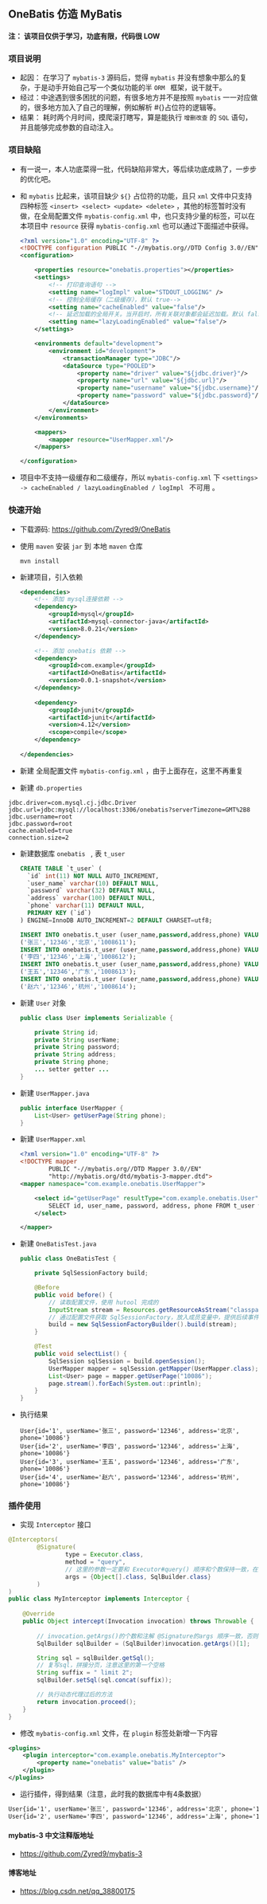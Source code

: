## OneBatis 仿造 MyBatis



#### 注： 该项目仅供于学习，功底有限，代码很 LOW



###  项目说明

- 起因： 在学习了 `mybatis-3` 源码后，觉得 `mybatis` 并没有想象中那么的复杂，于是动手开始自己写一个类似功能的半 `ORM ` 框架，说干就干。
- 经过：中途遇到很多困扰的问题，有很多地方并不是按照 `mybatis` 一一对应做的，很多地方加入了自己的理解，例如解析 #{}占位符的逻辑等。
- 结果： 耗时两个月时间，摸爬滚打瞎写，算是能执行 `增删改查` 的 `SQL` 语句，并且能够完成参数的自动注入。

### 项目缺陷

- 有一说一，本人功底菜得一批，代码缺陷非常大，等后续功底成熟了，一步步的优化吧。

- 和 `mybatis` 比起来，该项目缺少 `${}` 占位符的功能，且只 `xml` 文件中只支持四种标签 `<insert> <select> <update> <delete>` ，其他的标签暂时没有做，在全局配置文件 `mybatis-config.xml` 中，也只支持少量的标签，可以在本项目中 `resource` 获得 `mybatis-config.xml` 也可以通过下面描述中获得。

  ```xml
  <?xml version="1.0" encoding="UTF-8" ?>
  <!DOCTYPE configuration PUBLIC "-//mybatis.org//DTD Config 3.0//EN" "http://mybatis.org/dtd/mybatis-3-config.dtd">
  <configuration>
  
      <properties resource="onebatis.properties"></properties>
      <settings>
          <!-- 打印查询语句 -->
          <setting name="logImpl" value="STDOUT_LOGGING" />
          <!-- 控制全局缓存（二级缓存），默认 true-->
          <setting name="cacheEnabled" value="false"/>
          <!-- 延迟加载的全局开关。当开启时，所有关联对象都会延迟加载。默认 false  -->
          <setting name="lazyLoadingEnabled" value="false"/>
      </settings>
  
      <environments default="development">
          <environment id="development">
              <transactionManager type="JDBC"/>
              <dataSource type="POOLED">
                  <property name="driver" value="${jdbc.driver}"/>
                  <property name="url" value="${jdbc.url}"/>
                  <property name="username" value="${jdbc.username}"/>
                  <property name="password" value="${jdbc.password}"/>
              </dataSource>
          </environment>
      </environments>
  
      <mappers>
          <mapper resource="UserMapper.xml"/>
      </mappers>
  
  </configuration>
  ```

  

- 项目中不支持一级缓存和二级缓存，所以 `mybatis-config.xml` 下 `<settings> -> cacheEnabled / lazyLoadingEnabled / logImpl ` 不可用 。

### 快速开始

- 下载源码:  https://github.com/Zyred9/OneBatis

- 使用 `maven` 安装 `jar` 到 本地 `maven` 仓库

  ```shell
  mvn install
  ```

- 新建项目，引入依赖

  ```xml
  <dependencies>
      <!-- 添加 mysql连接依赖 -->
      <dependency>
          <groupId>mysql</groupId>
          <artifactId>mysql-connector-java</artifactId>
          <version>8.0.21</version>
      </dependency>
  
      <!-- 添加 onebatis 依赖 -->
      <dependency>
          <groupId>com.example</groupId>
          <artifactId>OneBatis</artifactId>
          <version>0.0.1-snapshot</version>
      </dependency>
      
      <dependency>
          <groupId>junit</groupId>
          <artifactId>junit</artifactId>
          <version>4.12</version>
          <scope>compile</scope>
      </dependency>
      
  </dependencies>
  ```

  

- 新建 全局配置文件 `mybatis-config.xml` ，由于上面存在，这里不再重复
- 新建 `db.properties`

```properties
jdbc.driver=com.mysql.cj.jdbc.Driver
jdbc.url=jdbc:mysql://localhost:3306/onebatis?serverTimezone=GMT%2B8
jdbc.username=root
jdbc.password=root
cache.enabled=true
connection.size=2
```

- 新建数据库 `onebatis ` , 表 `t_user`

  ```sql
  CREATE TABLE `t_user` (
    `id` int(11) NOT NULL AUTO_INCREMENT,
    `user_name` varchar(10) DEFAULT NULL,
    `password` varchar(32) DEFAULT NULL,
    `address` varchar(100) DEFAULT NULL,
    `phone` varchar(11) DEFAULT NULL,
    PRIMARY KEY (`id`)
  ) ENGINE=InnoDB AUTO_INCREMENT=2 DEFAULT CHARSET=utf8;
  
  INSERT INTO onebatis.t_user (user_name,password,address,phone) VALUES
  ('张三','12346','北京','1008611');
  INSERT INTO onebatis.t_user (user_name,password,address,phone) VALUES
  ('李四','12346','上海','1008612');
  INSERT INTO onebatis.t_user (user_name,password,address,phone) VALUES
  ('王五','12346','广东','1008613');
  INSERT INTO onebatis.t_user (user_name,password,address,phone) VALUES
  ('赵六','12346','杭州','1008614');
  ```

- 新建 `User` 对象

  ```java
  public class User implements Serializable {
  
      private String id;
      private String userName;
      private String password;
      private String address;
      private String phone;
      ... setter getter ...
  }
  ```

- 新建 `UserMapper.java`

  ```java
  public interface UserMapper {
      List<User> getUserPage(String phone);
  }
  ```

- 新建 `UserMapper.xml`

  ```xml
  <?xml version="1.0" encoding="UTF-8" ?>
  <!DOCTYPE mapper
          PUBLIC "-//mybatis.org//DTD Mapper 3.0//EN"
          "http://mybatis.org/dtd/mybatis-3-mapper.dtd">
  <mapper namespace="com.example.onebatis.UserMapper">
  
      <select id="getUserPage" resultType="com.example.onebatis.User">
          SELECT id, user_name, password, address, phone FROM t_user where phone = #{phone}
      </select>
  
  </mapper>
  ```

- 新建 `OneBatisTest.java`

  ```java
  public class OneBatisTest {
  
      private SqlSessionFactory build;
  
      @Before
      public void before() {
          // 读取配置文件，使用 hutool 完成的
          InputStream stream = Resources.getResourceAsStream("classpath:mybatis-config.xml");
          // 通过配置文件获取 SqlSessionFactory，放入成员变量中，提供后续事件
          build = new SqlSessionFactoryBuilder().build(stream);
      }
  
      @Test
      public void selectList() {
          SqlSession sqlSession = build.openSession();
          UserMapper mapper = sqlSession.getMapper(UserMapper.class);
          List<User> page = mapper.getUserPage("10086");
          page.stream().forEach(System.out::println);
      }
  }
  ```

- 执行结果

  ```text
  User{id='1', userName='张三', password='12346', address='北京', phone='10086'}
  User{id='2', userName='李四', password='12346', address='上海', phone='10086'}
  User{id='3', userName='王五', password='12346', address='广东', phone='10086'}
  User{id='4', userName='赵六', password='12346', address='杭州', phone='10086'}
  ```

### 插件使用

- 实现 `Interceptor` 接口

```java
@Interceptors(
        @Signature(
                type = Executor.class,
                method = "query",
            	// 这里的参数一定要和 Executor#query() 顺序和个数保持一致，在扫描阶段才能将其放入到 Invocation 对象中保存
                args = {Object[].class, SqlBuilder.class}
        )
)
public class MyInterceptor implements Interceptor {
    
    @Override
    public Object intercept(Invocation invocation) throws Throwable {
		
        // invocation.getArgs()的个数和注解 @Signature的args 顺序一致，否则会类型转换异常
        SqlBuilder sqlBuilder = (SqlBuilder)invocation.getArgs()[1];

        String sql = sqlBuilder.getSql();
        // 复写sql，拼接分页，注意这里的第一个空格
        String suffix = " limit 2";
        sqlBuilder.setSql(sql.concat(suffix));

        // 执行动态代理过后的方法
        return invocation.proceed();
    }
}
```

- 修改 `mybatis-config.xml` 文件，在 `plugin` 标签处新增一下内容

```xml
<plugins>
    <plugin interceptor="com.example.onebatis.MyInterceptor">
        <property name="onebatis" value="batis" />
    </plugin>
</plugins>
```

- 运行插件，得到结果（注意，此时我的数据库中有4条数据）

```txt
User{id='1', userName='张三', password='12346', address='北京', phone='10086'}
User{id='2', userName='李四', password='12346', address='上海', phone='10086'}
```

#### mybatis-3 中文注释版地址

- https://github.com/Zyred9/mybatis-3

#### 博客地址

- https://blog.csdn.net/qq_38800175